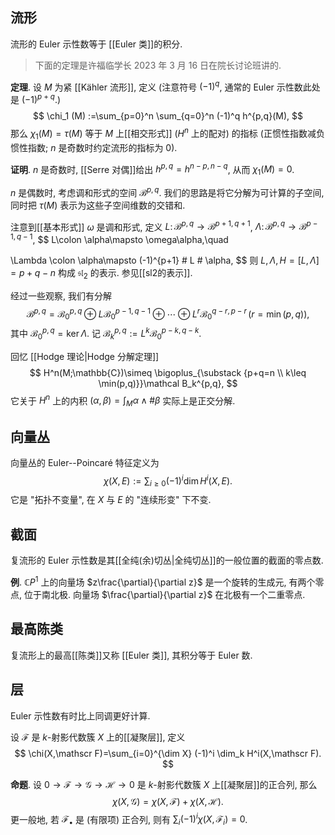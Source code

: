 ## 流形

流形的 Euler 示性数等于 [[Euler 类]]的积分.

> 下面的定理是许福临学长 2023 年 3 月 16 日在院长讨论班讲的.

**定理**. 设 $M$ 为紧 [[Kähler 流形]], 定义 (注意符号 $(-1)^q$, 通常的 Euler 示性数此处是 $(-1)^{p+q}$.)
$$
\chi_1 (M) :=\sum_{p=0}^n \sum_{q=0}^n (-1)^q h^{p,q}(M),
$$
那么 $\chi_1(M) = \tau(M)$ 等于 $M$ 上[[相交形式]] ($H^n$ 上的配对) 的指标 (正惯性指数减负惯性指数; $n$ 是奇数时约定流形的指标为 $0$).

**证明**. $n$ 是奇数时, [[Serre 对偶]]给出 $h^{p,q} = h^{n-p,n-q}$, 从而 $\chi_1(M) = 0$.

$n$ 是偶数时, 考虑调和形式的空间 $\mathcal  B^{p,q}$. 我们的思路是将它分解为可计算的子空间, 同时把 $\tau(M)$ 表示为这些子空间维数的交错和.

注意到[[基本形式]] $\omega$ 是调和形式, 定义 $L\colon \mathcal B^{p,q}\to \mathcal B^{p+1,q+1}$, $\Lambda\colon \mathcal B^{p,q} \to \mathcal B^{p-1,q-1}$,
$$
L\colon \alpha\mapsto \omega\alpha,\quad

\Lambda \colon  \alpha\mapsto (-1)^{p+1} \# L \# \alpha,
$$
则 $L,\Lambda,H=[L,\Lambda] = p+q-n$ 构成 $\mathfrak {sl}_2$ 的表示. 参见[[sl2的表示]].

经过一些观察, 我们有分解
$$
\mathcal B^{p,q} = \mathcal B_0^{p,q} \oplus L \mathcal B_0^{p-1,q-1}\oplus \cdots \oplus L^r\mathcal B_0^{q-r,p-r}\,(r=\min(p,q)),
$$
其中 $\mathcal B_0^{p,q} = \ker\Lambda$. 记 $\mathcal B_k^{p,q}:= L^k \mathcal B_0^{p-k,q-k}$.

回忆 [[Hodge 理论|Hodge 分解定理]]
$$
H^n(M;\mathbb{C})\simeq \bigoplus_{\substack {p+q=n \\ k\leq \min(p,q)}}\mathcal B_k^{p,q},
$$
它关于 $H^n$ 上的内积 $\displaystyle (\alpha,\beta) = \int_M \alpha\wedge \# \beta$ 实际上是正交分解.

## 向量丛

向量丛的 Euler--Poincaré 特征定义为
$$
\chi(X,E) := \sum_{i\geq 0} (-1)^i \dim H^i(X,E).
$$
它是 "拓扑不变量", 在 $X$ 与 $E$ 的 "连续形变" 下不变.

## 截面

复流形的 Euler 示性数是其[[全纯(余)切丛|全纯切丛]]的一般位置的截面的零点数.

**例**. $\mathbb{C}P^1$ 上的向量场 $z\frac{\partial}{\partial z}$ 是一个旋转的生成元, 有两个零点, 位于南北极. 向量场 $\frac{\partial}{\partial z}$ 在北极有一个二重零点.

## 最高陈类

复流形上的最高[[陈类]]又称 [[Euler 类]], 其积分等于 Euler 数.

## 层

Euler 示性数有时比上同调更好计算.

设 $\mathscr F$ 是 $k$-射影代数簇 $X$ 上的[[凝聚层]], 定义
$$
\chi(X,\mathscr F)=\sum_{i=0}^{\dim X} (-1)^i \dim_k H^i(X,\mathscr F).
$$

**命题**. 设 $0\to \mathscr F\to \mathscr G\to \mathscr H\to 0$ 是 $k$-射影代数簇 $X$ 上[[凝聚层]]的正合列, 那么
$$
\chi(X,\mathscr G) = \chi(X,\mathscr F) + \chi (X,\mathscr H).
$$
更一般地, 若 $\mathscr F_\bullet$ 是 (有限项) 正合列, 则有 $\sum_i (-1)^i \chi(X,\mathscr F_i)=0$.


